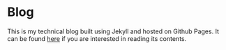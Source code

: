 # Blog
This is my technical blog built using Jekyll and hosted on Github Pages.
It can be found [here](http://rahulrj.github.io) if you are interested in reading its contents.
